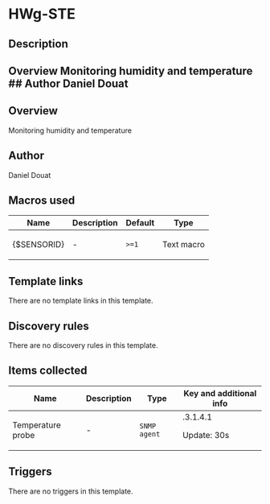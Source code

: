 # HWg-STE

## Description

## Overview Monitoring humidity and temperature ## Author Daniel Douat 

## Overview

Monitoring humidity and temperature



## Author

Daniel Douat

## Macros used

|Name|Description|Default|Type|
|----|-----------|-------|----|
|{$SENSORID}|<p>-</p>|`>=1`|Text macro|
## Template links

There are no template links in this template.

## Discovery rules

There are no discovery rules in this template.

## Items collected

|Name|Description|Type|Key and additional info|
|----|-----------|----|----|
|Temperature probe|<p>-</p>|`SNMP agent`|.3.1.4.1<p>Update: 30s</p>|
## Triggers

There are no triggers in this template.

